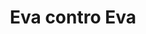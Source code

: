 ---
layout: post
title: Eva contro Eva
director: Joseph Mankiewicz
year: 1950
cover: https://images.mubicdn.net/images/film/2092/cache-90810-1578860034/image-w1280.jpg
imdb_id: tt0042192
---